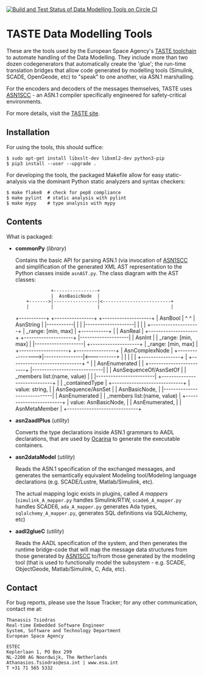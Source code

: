[![Build and Test Status of Data Modelling Tools on Circle CI](https://circleci.com/gh/ttsiodras/DataModellingTools.svg?&style=shield&circle-token=9df10d36b6b4ccd923415a5890155b7bf54b95c5)](https://circleci.com/gh/ttsiodras/DataModellingTools/tree/master)

TASTE Data Modelling Tools
==========================

These are the tools used by the European Space Agency's [TASTE toolchain](https://taste.tuxfamily.org/)
to automate handling of the Data Modelling. They include more than two
dozen codegenerators that automatically create the 'glue'; the run-time translation
bridges that allow code generated by modelling tools (Simulink, SCADE, OpenGeode, etc)
to "speak" to one another, via ASN.1 marshalling.

For the encoders and decoders of the messages
themselves, TASTE uses [ASN1SCC](https://github.com/ttsiodras/asn1scc) - an ASN.1
compiler specifically engineered for safety-critical environments.

For more details, visit the [TASTE site](https://taste.tuxfamily.org/).

Installation
------------

For using the tools, this should suffice:

    $ sudo apt-get install libxslt-dev libxml2-dev python3-pip
    $ pip3 install --user --upgrade .

For developing the tools, the packaged Makefile allow for easy static-analysis
via the dominant Python static analyzers and syntax checkers:

    $ make flake8  # check for pep8 compliance
    $ make pylint  # static analysis with pylint
    $ make mypy    # type analysis with mypy

Contents
--------

What is packaged:

- **commonPy** (*library*)

    Contains the basic API for parsing ASN.1 (via invocation of 
    [ASN1SCC](https://github.com/ttsiodras/asn1scc) and simplification
    of the generated XML AST representation to the Python classes
    inside `asnAST.py`. The class diagram with the AST classes:

                   +----------------+
                   |  AsnBasicNode  |
          +------->|----------------|<-------------------------+
          |        |                |                          |
    +-----------+  +----------------+               +--------------------+
    |  AsnBool  |     ^          ^                  |     AsnString      |
    |-----------|     |          |                  |--------------------|
    |           |     |      +--------------------+ | _range: [min, max] |
    +-----------+     |      |      AsnReal       | +--------------------+
      +--------------------+ |--------------------|
      |       AsnInt       | | _range: [min, max] |
      |--------------------| +--------------------+
      | _range: [min, max] |
      +--------------------+          +----------------+
                                      | AsnComplexNode |
                    +---------------->|----------------|<----------+
                    |                 |                |           |
                    |                 +----------------+           |
     +-----------------------------+           ^                   |
     |        AsnEnumerated        |           |      +------------------------+
     |-----------------------------|           |      | AsnSequenceOf/AsnSetOf |
     | _members list:(name, value) |           |      |------------------------|
     +-----------------------------+           |      | _containedType         |
                      +-----------------------------+ | value: string,         |
                      |     AsnSequence/AsnSet      | |        AsnBasicNode,   |
                      |-----------------------------| |        AsnEnumerated   |
                      | _members list:(name, value) | +------------------------+
                      | value: AsnBasicNode,        |
                      |        AsnEnumerated,       |
                      |        AsnMetaMember        |
                      +-----------------------------+

- **asn2aadlPlus** (*utility*)

    Converts the type declarations inside ASN.1 grammars to AADL
    declarations, that are used by [Ocarina](https://github.com/OpenAADL/ocarina)
    to generate the executable containers.

- **asn2dataModel** (*utility*)

    Reads the ASN.1 specification of the exchanged messages, and generates
    the semantically equivalent Modeling tool/Modeling language declarations
    (e.g. SCADE/Lustre, Matlab/Simulink, etc). 

    The actual mapping logic exists in plugins, called *A mappers*
    (`simulink_A_mapper.py` handles Simulink/RTW, `scade6_A_mapper.py`
    handles SCADE6, `ada_A_mapper.py` generates Ada types,
    `sqlalchemy_A_mapper.py`, generates SQL definitions via SQLAlchemy, etc)

- **aadl2glueC** (*utility*)

    Reads the AADL specification of the system, and then generates the runtime
    bridge-code that will map the message data structures from those generated
    by [ASN1SCC](https://github.com/ttsiodras/asn1scc) to/from those generated
    by the modeling tool (that is used to functionally model the subsystem -
    e.g. SCADE, ObjectGeode, Matlab/Simulink, C, Ada, etc).

Contact
-------

For bug reports, please use the Issue Tracker; for any other communication,
contact me at:

    Thanassis Tsiodras
    Real-time Embedded Software Engineer 
    System, Software and Technology Department
    European Space Agency

    ESTEC
    Keplerlaan 1, PO Box 299
    NL-2200 AG Noordwijk, The Netherlands
    Athanasios.Tsiodras@esa.int | www.esa.int
    T +31 71 565 5332
